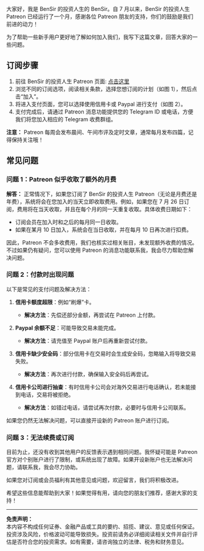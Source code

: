 大家好，我是 BenSir 的投资人生的 BenSir。自 7 月以来，BenSir 的投资人生 Patreon 已经运行了一个月，感谢各位 Patreon 朋友的支持，你们的鼓励是我们前进的动力！

为了帮助一些新手用户更好地了解如何加入我们，我写下这篇文章，回答大家的一些问题。

## 订阅步骤

1. 前往 BenSir 的投资人生 Patreon 页面: [点击这里](https://bit.ly/bewildcard)
2. 浏览不同的订阅选项，阅读相关条款，选择您想订阅的计划（如图 1），然后点击“加入”。
3. 将进入支付页面，您可以选择使用信用卡或 Paypal 进行支付（如图 2）。
4. 支付完成后，请通过 Patreon 消息功能提供您的 Telegram ID 或电话，方便我们将您加入相应的 Telegram 收费群组。

**注意：** Patreon 每周会发布晨间、午间市评及定时文章，通常每月发布四篇，记得保持关注哦！

## 常见问题

### 问题 1：Patreon 似乎收取了额外的月费

**解答：**
正常情况下，如果您订阅了 BenSir 的投资人生 Patreon（无论是月费还是年费），系统将会在您加入的当天立即收取费用。例如，如果您在 7 月 26 日订阅，费用将在当天收取，并且在每个月的同一天重复收取。具体收费日期如下：

- 订阅会员在加入时和之后的每月同一日收取。
- 如果在某月 10 日加入，系统会在当日收取，并在每月 10 日再次进行扣费。

因此，Patreon 不会多收费用，我们也核实过相关账目，未发现额外收费的情况。不过如果仍有疑问，您可以使用 Patreon 的消息功能联系我，我会尽力帮助您解决问题。

### 问题 2：付款时出现问题

以下是常见的支付问题及解决方法：

1. **信用卡额度超限**：例如“刷爆”卡。
   - **解决方法**：先偿还部分金额，再尝试在 Patreon 上付款。
   
2. **Paypal 余额不足**：可能导致交易未能完成。
   - **解决方法**：请充值至 Paypal 账户后再重新尝试付款。
   
3. **信用卡缺少安全码**：部分信用卡在交易时会生成安全码，忽略输入将导致交易失败。
   - **解决方法**：再次进行付款，确保输入安全码后再尝试。
   
4. **信用卡公司进行抽查**：有时信用卡公司会对海外交易进行电话确认，若未能接到电话，交易将被拒绝。
   - **解决方法**：如错过电话，请尝试再次付款，必要时与信用卡公司联系。

如果您仍然无法解决问题，可以直接开设新的 Patreon 账户进行订阅。

### 问题 3：无法续费或订阅

目前为止，还没有收到其他用户的反馈表示遇到相同问题。我怀疑可能是 Patreon 官方对个别账户进行了限制，或系统出现了故障。如果开设新账户也无法解决问题，请联系我，我会尽力协助。

如果您对订阅或会员福利有其他意见或问题，欢迎留言，我们将积极改进。

希望这些信息能帮助到大家！如果觉得有用，请向您的朋友们推荐，感谢大家的支持！

---

**免责声明：**  
本内容不构成任何证券、金融产品或工具的要约、招揽、建议、意见或任何保证。投资涉及风险，价格波动可能导致损失。投资前请务必详细阅读相关文件并自行评估是否符合您的投资需求。如有需要，请咨询独立的法律、税务和财务意见。